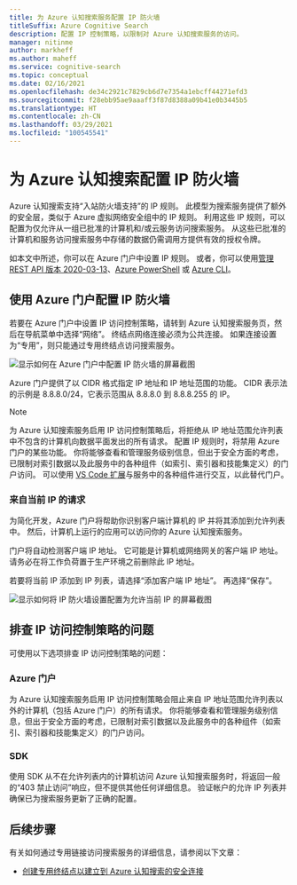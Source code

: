 ```yaml
---
title: 为 Azure 认知搜索服务配置 IP 防火墙
titleSuffix: Azure Cognitive Search
description: 配置 IP 控制策略，以限制对 Azure 认知搜索服务的访问。
manager: nitinme
author: markheff
ms.author: maheff
ms.service: cognitive-search
ms.topic: conceptual
ms.date: 02/16/2021
ms.openlocfilehash: de34c2921c7829cb6d7e7354a1ebcff44271efd3
ms.sourcegitcommit: f28ebb95ae9aaaff3f87d8388a09b41e0b3445b5
ms.translationtype: HT
ms.contentlocale: zh-CN
ms.lasthandoff: 03/29/2021
ms.locfileid: "100545541"
---
```

# <a name="configure-ip-firewall-for-azure-cognitive-search"></a>为 Azure 认知搜索配置 IP 防火墙

Azure 认知搜索支持“入站防火墙支持”的 IP 规则。 此模型为搜索服务提供了额外的安全层，类似于 Azure 虚拟网络安全组中的 IP 规则。 利用这些 IP 规则，可以配置为仅允许从一组已批准的计算机和/或云服务访问搜索服务。 从这些已批准的计算机和服务访问搜索服务中存储的数据仍需调用方提供有效的授权令牌。

如本文中所述，你可以在 Azure 门户中设置 IP 规则。 或者，你可以使用[管理 REST API 版本 2020-03-13](/rest/api/searchmanagement/)、[Azure PowerShell](/powershell/module/az.search) 或 [Azure CLI](/cli/azure/search)。

## <a name="configure-an-ip-firewall-using-the-azure-portal"></a><a id="configure-ip-policy"></a> 使用 Azure 门户配置 IP 防火墙

若要在 Azure 门户中设置 IP 访问控制策略，请转到 Azure 认知搜索服务页，然后在导航菜单中选择“网络”。 终结点网络连接必须为公共连接。 如果连接设置为“专用”，则只能通过专用终结点访问搜索服务。

![显示如何在 Azure 门户中配置 IP 防火墙的屏幕截图](./media/service-configure-firewall/azure-portal-firewall.png)

Azure 门户提供了以 CIDR 格式指定 IP 地址和 IP 地址范围的功能。 CIDR 表示法的示例是 8.8.8.0/24，它表示范围从 8.8.8.0 到 8.8.8.255 的 IP。

> [!NOTE]
> 为 Azure 认知搜索服务启用 IP 访问控制策略后，将拒绝从 IP 地址范围允许列表中不包含的计算机向数据平面发出的所有请求。 配置 IP 规则时，将禁用 Azure 门户的某些功能。 你将能够查看和管理服务级别信息，但出于安全方面的考虑，已限制对索引数据以及此服务中的各种组件（如索引、索引器和技能集定义）的门户访问。 可以使用 [VS Code 扩展](https://aka.ms/vscode-search)与服务中的各种组件进行交互，以此替代门户。

### <a name="requests-from-your-current-ip"></a>来自当前 IP 的请求

为简化开发，Azure 门户将帮助你识别客户端计算机的 IP 并将其添加到允许列表中。 然后，计算机上运行的应用可以访问你的 Azure 认知搜索服务。

门户将自动检测客户端 IP 地址。 它可能是计算机或网络网关的客户端 IP 地址。 请务必在将工作负荷置于生产环境之前删除此 IP 地址。

若要将当前 IP 添加到 IP 列表，请选择“添加客户端 IP 地址”。 再选择“保存”。

![显示如何将 IP 防火墙设置配置为允许当前 IP 的屏幕截图](./media/service-configure-firewall/enable-current-ip.png)

## <a name="troubleshoot-issues-with-an-ip-access-control-policy"></a><a id="troubleshoot-ip-firewall"></a>排查 IP 访问控制策略的问题

可使用以下选项排查 IP 访问控制策略的问题：

### <a name="azure-portal"></a>Azure 门户

为 Azure 认知搜索服务启用 IP 访问控制策略会阻止来自 IP 地址范围允许列表以外的计算机（包括 Azure 门户）的所有请求。  你将能够查看和管理服务级别信息，但出于安全方面的考虑，已限制对索引数据以及此服务中的各种组件（如索引、索引器和技能集定义）的门户访问。 

### <a name="sdks"></a>SDK

使用 SDK 从不在允许列表内的计算机访问 Azure 认知搜索服务时，将返回一般的“403 禁止访问”响应，但不提供其他任何详细信息。 验证帐户的允许 IP 列表并确保已为搜索服务更新了正确的配置。

## <a name="next-steps"></a>后续步骤

有关如何通过专用链接访问搜索服务的详细信息，请参阅以下文章：

* [创建专用终结点以建立到 Azure 认知搜索的安全连接](service-create-private-endpoint.md)